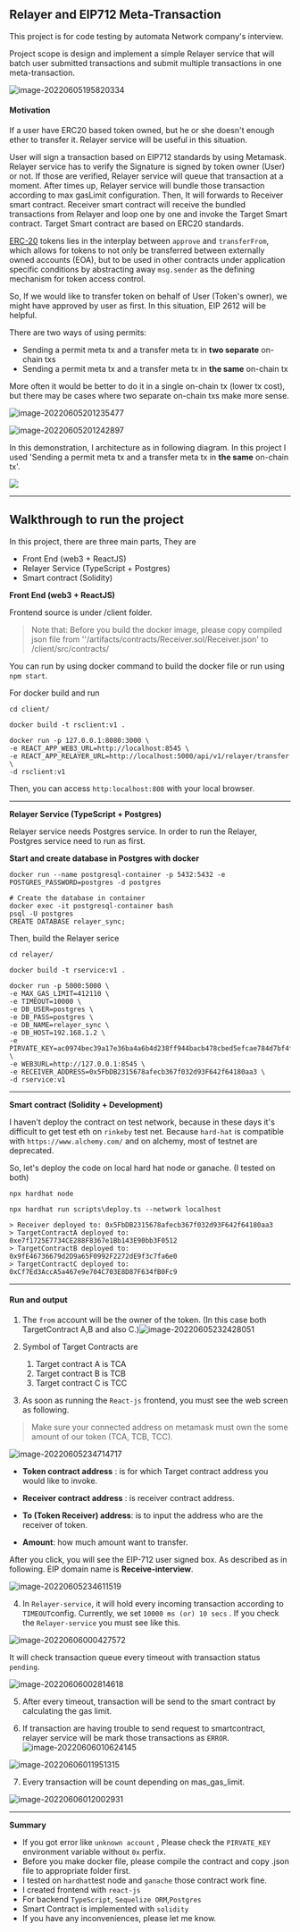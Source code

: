 ## Relayer and EIP712 Meta-Transaction

This project is for code testing by automata Network company's interview.

Project scope is design and implement a simple Relayer service that will batch user submitted transactions and submit multiple transactions in one meta-transaction.

![image-20220605195820334](./img/image-20220605195820334.png)

#### Motivation

If a user have ERC20 based token owned, but he or she doesn't enough ether to transfer it. Relayer service will be useful in this situation. 

User will sign a transaction based on EIP712 standards by using Metamask. Relayer service has to verify the Signature is signed by token owner (User) or not. If those are verified, Relayer service will queue that transaction at a moment. After times up, Relayer service will bundle those transaction according to max gasLimit configuration. Then, It will forwards to Receiver smart contract. Receiver smart contract will receive the bundled transactions from Relayer and loop one by one and invoke the Target Smart contract. Target Smart contract are based on ERC20 standards. 

[ERC-20](https://eips.ethereum.org/EIPS/eip-20) tokens lies in the interplay between `approve` and `transferFrom`, which allows for tokens to not only be transferred between externally  owned accounts (EOA), but to be used in other contracts under  application specific conditions by abstracting away `msg.sender` as the defining mechanism for token access control. 

So, If we would like to transfer token on behalf of User (Token's owner), we might have approved by user as first. In this situation, EIP 2612 will be helpful. 



There are two ways of using permits:

- Sending a permit meta tx and a transfer meta tx in **two separate** on-chain txs
- Sending a permit meta tx and a transfer meta tx in **the same** on-chain tx

More often it would be better to do it in a single on-chain tx (lower tx cost), but there may be cases where two separate on-chain txs make more sense.



![image-20220605201235477](./img/image-20220605201235477.png)

![image-20220605201242897](./img/image-20220605201242897.png)

In this demonstration, I architecture as in following diagram. In this project I used 'Sending a permit meta tx and a transfer meta tx in **the same** on-chain tx'.

![](./img/Relayer-Receiver.jpg)

------

## Walkthrough to run the project

In this project, there are three main parts, They are

- Front End (web3 + ReactJS)
- Relayer Service (TypeScript + Postgres)
- Smart contract (Solidity)

**Front End (web3 + ReactJS)**

Frontend source is under /client folder. 

> Note that: Before you build the docker image, please copy compiled json file from  ''/artifacts/contracts/Receiver.sol/Receiver.json' to /client/src/contracts/

You can run by using docker command to build the docker file or run using `npm start`.

For docker build and run

```shell
cd client/

docker build -t rsclient:v1 .

docker run -p 127.0.0.1:8080:3000 \
-e REACT_APP_WEB3_URL=http://localhost:8545 \
-e REACT_APP_RELAYER_URL=http://localhost:5000/api/v1/relayer/transfer \
-d rsclient:v1
```

Then, you can access ``http:localhost:808`` with your local browser.

------

**Relayer Service (TypeScript + Postgres)**

Relayer service needs Postgres service. In order to run the Relayer, Postgres service need to run as first.

**Start and create database in Postgres with docker**

```shell
docker run --name postgresql-container -p 5432:5432 -e POSTGRES_PASSWORD=postgres -d postgres

# Create the database in container
docker exec -it postgresql-container bash
psql -U postgres
CREATE DATABASE relayer_sync;
```

Then, build the Relayer serice

```shell
cd relayer/

docker build -t rservice:v1 .

docker run -p 5000:5000 \
-e MAX_GAS_LIMIT=412110 \
-e TIMEOUT=10000 \
-e DB_USER=postgres \
-e DB_PASS=postgres \
-e DB_NAME=relayer_sync \
-e DB_HOST=192.168.1.2 \
-e PIRVATE_KEY=ac0974bec39a17e36ba4a6b4d238ff944bacb478cbed5efcae784d7bf4f2ff80 \
-e WEB3URL=http://127.0.0.1:8545 \
-e RECEIVER_ADDRESS=0x5FbDB2315678afecb367f032d93F642f64180aa3 \
-d rservice:v1
```

------

**Smart contract (Solidity + Development)**

I haven't deploy the contract on test network, because in these days it's difficult to get test eth on `rinkeby` test net. Because `hard-hat` is compatible with `https://www.alchemy.com/` and on alchemy, most of testnet are deprecated. 

So, let's deploy the code on local hard hat node or ganache. (I tested on both)

```shell
npx hardhat node

npx hardhat run scripts\deploy.ts --network localhost

> Receiver deployed to: 0x5FbDB2315678afecb367f032d93F642f64180aa3
> TargetContractA deployed to: 0xe7f1725E7734CE288F8367e1Bb143E90bb3F0512
> TargetContractB deployed to: 0x9fE46736679d2D9a65F0992F2272dE9f3c7fa6e0
> TargetContractC deployed to: 0xCf7Ed3AccA5a467e9e704C703E8D87F634fB0Fc9
```

------

#### Run and output

1. The `from` account will be the owner of the token. (In this case both TargetContract A,B and also C.)![image-20220605232428051](./img/image-20220605232428051.png)

2. Symbol of Target Contracts are
   1. Target contract A is TCA
   2. Target contract B is TCB
   3. Target contract C is TCC

3. As soon as running the `React-js` frontend, you must see the web screen as following.

> Make sure your connected address on metamask must own the some amount of our token (TCA, TCB, TCC).

![image-20220605234714717](./img/image-20220605234714717.png)

- **Token contract address** : is for which Target contract address you would like to invoke.

- **Receiver contract address** : is receiver contract address.

- **To (Token Receiver) address**: is to input the address who are the receiver of token.

- **Amount**: how much amount want to transfer.

After you click, you will see the EIP-712 user signed box. As described as in following. EIP domain name is **Receive-interview**.

![image-20220605234611519](./img/image-20220605234611519.png)



4. In `Relayer-service`, it will hold every incoming transaction according to ``TIMEOUT``config. Currently, we set `10000 ms (or) 10 secs` . If you check the `Relayer-service` you must see like this.

![image-20220606000427572](./img/image-20220606000427572.png)

It will check transaction queue every timeout with transaction status `pending`.

![image-20220606002814618](./img/image-20220606002814618.png)

5. After every timeout, transaction will be send to the smart contract by calculating the gas limit.

6. If transaction are having trouble to send request to smartcontract, relayer service will be mark those transactions as `ERROR`.![image-20220606010624145](./img/image-20220606010624145.png)

![image-20220606011951315](./img/image-20220606011951315.png)

7. Every transaction will be count depending on mas_gas_limit.

![image-20220606012002931](./img/image-20220606012002931.png)



------

**Summary**

- If you got error like `unknown account` , Please check the `PIRVATE_KEY` environment variable without `0x` perfix.
- Before you make docker file, please compile the contract and copy .json file to appropriate folder first.
- I tested on `hardhat`test node and `ganache` those contract work fine.
- I created frontend with `react-js`
- For backend `TypeScript`, `Sequelize ORM`,`Postgres`
- Smart Contract is implemented with `solidity`
- If you have any inconveniences, please let me know.

 